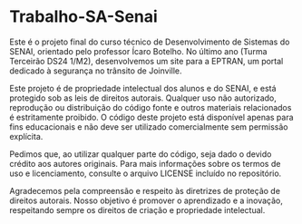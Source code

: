 # Trabalho-SA-Senai
Este é o projeto final do curso técnico de Desenvolvimento de Sistemas do SENAI, orientado pelo professor Ícaro Botelho. No último ano (Turma Terceirão DS24 1/M2), desenvolvemos um site para a EPTRAN, um portal dedicado à segurança no trânsito de Joinville.

Este projeto é de propriedade intelectual dos alunos e do SENAI, e está protegido sob as leis de direitos autorais. Qualquer uso não autorizado, reprodução ou distribuição do código fonte e outros materiais relacionados é estritamente proibido. O código deste projeto está disponível apenas para fins educacionais e não deve ser utilizado comercialmente sem permissão explícita.

Pedimos que, ao utilizar qualquer parte do código, seja dado o devido crédito aos autores originais. Para mais informações sobre os termos de uso e licenciamento, consulte o arquivo LICENSE incluído no repositório.

Agradecemos pela compreensão e respeito às diretrizes de proteção de direitos autorais. Nosso objetivo é promover o aprendizado e a inovação, respeitando sempre os direitos de criação e propriedade intelectual.
